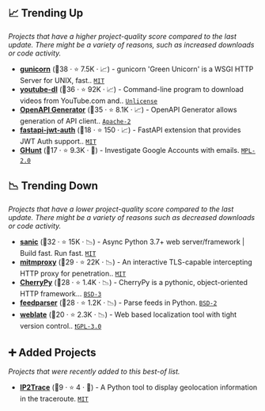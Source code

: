 ## 📈 Trending Up

_Projects that have a higher project-quality score compared to the last update. There might be a variety of reasons, such as increased downloads or code activity._

- <b><a href="https://github.com/benoitc/gunicorn">gunicorn</a></b> (🥇38 ·  ⭐ 7.5K · 📈) - gunicorn 'Green Unicorn' is a WSGI HTTP Server for UNIX, fast.. <code><a href="http://bit.ly/34MBwT8">MIT</a></code>
- <b><a href="https://github.com/ytdl-org/youtube-dl">youtube-dl</a></b> (🥇36 ·  ⭐ 92K · 📈) - Command-line program to download videos from YouTube.com and.. <code><a href="http://bit.ly/3rvuUlR">Unlicense</a></code>
- <b><a href="https://github.com/OpenAPITools/openapi-generator">OpenAPI Generator</a></b> (🥇35 ·  ⭐ 8.1K · 📈) - OpenAPI Generator allows generation of API client.. <code><a href="http://bit.ly/3nYMfla">Apache-2</a></code> <code><img src="https://www.openapis.org/wp-content/uploads/sites/3/2016/11/favicon.png" style="display:inline;" width="13" height="13"></code>
- <b><a href="https://github.com/IndominusByte/fastapi-jwt-auth">fastapi-jwt-auth</a></b> (🥉18 ·  ⭐ 150 · 📈) - FastAPI extension that provides JWT Auth support.. <code><a href="http://bit.ly/34MBwT8">MIT</a></code> <code><img src="https://fastapi.tiangolo.com/img/favicon.png" style="display:inline;" width="13" height="13"></code>
- <b><a href="https://github.com/mxrch/GHunt">GHunt</a></b> (🥉17 ·  ⭐ 9.3K · 🐣) - Investigate Google Accounts with emails. <code><a href="http://bit.ly/3postzC">MPL-2.0</a></code>

## 📉 Trending Down

_Projects that have a lower project-quality score compared to the last update. There might be a variety of reasons such as decreased downloads or code activity._

- <b><a href="https://github.com/sanic-org/sanic">sanic</a></b> (🥈32 ·  ⭐ 15K · 📉) - Async Python 3.7+ web server/framework | Build fast. Run fast. <code><a href="http://bit.ly/34MBwT8">MIT</a></code>
- <b><a href="https://github.com/mitmproxy/mitmproxy">mitmproxy</a></b> (🥈29 ·  ⭐ 22K · 📉) - An interactive TLS-capable intercepting HTTP proxy for penetration.. <code><a href="http://bit.ly/34MBwT8">MIT</a></code>
- <b><a href="https://github.com/cherrypy/cherrypy">CherryPy</a></b> (🥉28 ·  ⭐ 1.4K · 📉) - CherryPy is a pythonic, object-oriented HTTP framework... <code><a href="http://bit.ly/3aKzpTv">BSD-3</a></code>
- <b><a href="https://github.com/kurtmckee/feedparser">feedparser</a></b> (🥈28 ·  ⭐ 1.2K · 📉) - Parse feeds in Python. <code><a href="http://bit.ly/3rqEWVr">BSD-2</a></code>
- <b><a href="https://github.com/WeblateOrg/weblate">weblate</a></b> (🥉20 ·  ⭐ 2.3K · 📉) - Web based localization tool with tight version control.. <code><a href="http://bit.ly/2M0xdwT">❗️GPL-3.0</a></code>

## ➕ Added Projects

_Projects that were recently added to this best-of list._

- <b><a href="https://github.com/ip2location/ip2trace-python">IP2Trace</a></b> (🥉9 ·  ⭐ 4 · 🐣) - A Python tool to display geolocation information in the traceroute. <code><a href="http://bit.ly/34MBwT8">MIT</a></code>

